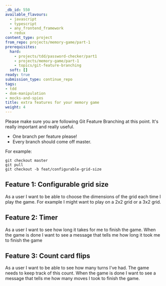 ```yaml
---
_db_id: 550
available_flavours:
  - javascript
  - typescript
  - any_frontend_framework
  - redux
content_type: project
from_repo: projects/memory-game/part-1
prerequisites:
  hard:
    - projects/tdd/password-checker/part1
    - projects/memory-game/part-1
    - topics/git-feature-branching
  soft: []
ready: true
submission_type: continue_repo
tags:
- tdd
- dom-manipulation
- mocks-and-spies
title: extra features for your memory game
weight: 4
---
```


Please make sure you are following Git Feature Branching at this point. It's really important and really useful.

- One branch per feature please!
- Every branch should come off master.

For example:

```
git checkout master
git pull
git checkout -b feat/configurable-grid-size
```

## Feature 1: Configurable grid size

As a user I want to be able to choose the dimensions of the grid each time I play the game. For example I might want to play on a 2x2 grid or a 3x2 grid.

## Feature 2: Timer

As a user I want to see how long it takes for me to finish the game. When the game is done I want to see a message that tells me how long it took me to finish the game

## Feature 3: Count card flips

As a user I want to be able to see how many turns I've had. The game needs to keep track of this count. When the game is done I want to see a message that tells me how many moves I took to finish the game.
